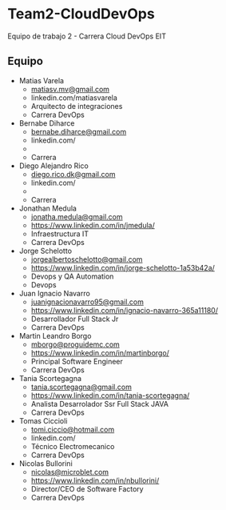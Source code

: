 # Team2-CloudDevOps
Equipo de trabajo 2 - Carrera Cloud DevOps EIT

## **Equipo**
- Matias Varela
  - matiasv.mv@gmail.com
  - linkedin.com/matiasvarela
  - Arquitecto de integraciones
  - Carrera DevOps
- Bernabe Diharce
  - bernabe.diharce@gmail.com
  - linkedin.com/
  - 
  - Carrera 
- Diego Alejandro Rico
  - diego.rico.dk@gmail.com
  - linkedin.com/
  - 
  - Carrera 
- Jonathan Medula
  - jonatha.medula@gmail.com
  - https://www.linkedin.com/in/jmedula/
  - Infraestructura IT
  - Carrera DevOps
- Jorge Schelotto
  - jorgealbertoschelotto@gmail.com
  - https://www.linkedin.com/in/jorge-schelotto-1a53b42a/
  - Devops y QA Automation
  - Devops 
- Juan Ignacio Navarro
  - juanignacionavarro95@gmail.com
  - https://www.linkedin.com/in/ignacio-navarro-365a11180/
  - Desarrollador Full Stack Jr
  - Carrera DevOps
- Martin Leandro Borgo
  - mborgo@proguidemc.com
  - https://www.linkedin.com/in/martinborgo/
  - Principal Software Engineer
  - Carrera DevOps
- Tania Scortegagna
  - tania.scortegagna@gmail.com
  - https://www.linkedin.com/in/tania-scortegagna/
  - Analista Desarrolador Ssr Full Stack JAVA 
  - Carrera DevOps
- Tomas Ciccioli
  - tomi.ciccio@hotmail.com
  - linkedin.com/
  - Técnico Electromecanico
  - Carrera DevOps
- Nicolas Bullorini
  - nicolas@microblet.com
  - https://www.linkedin.com/in/nbullorini/
  - Director/CEO de Software Factory
  - Carrera DevOps
